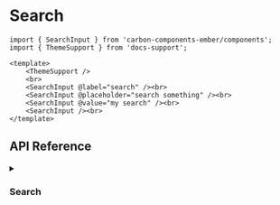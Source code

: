 <ThemeSwitcher />

# Search

```gjs live preview
import { SearchInput } from 'carbon-components-ember/components';
import { ThemeSupport } from 'docs-support';

<template>
    <ThemeSupport />
    <br>
    <SearchInput @label="search" /><br>
    <SearchInput @placeholder="search something" /><br>
    <SearchInput @value="my search" /><br>
    <SearchInput /><br>
</template>
```

## API Reference

<details>
<summary><h3>Search</h3></summary>

```gjs live no-shadow
import { ComponentSignature } from 'kolay';

<template>
  <ComponentSignature 
    @package="carbon-components-ember" 
    @module='declarations/components/search-input' 
    @name='default' 
  />
</template>
```
</details>
